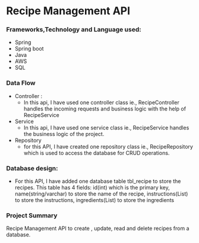 # Recipe Management API


### Frameworks,Technology and Language used:
* Spring
* Spring boot
* Java
* AWS
* SQL


### Data Flow
* Controller :
  * In this api, I have used one controller class ie., RecipeController handles the incoming requests and business logic with the help of RecipeService
* Service
  *  In this api, I have used one service class ie., RecipeService handles the business logic of the project.
* Repository
  * for this API, I have created one repository class ie., RecipeRepository which is used to access the database for CRUD operations.

### Database design:
* For this API, I have added one database table tbl_recipe to store the recipes. This table has 4 fields:
id(int) which is the primary key,
name(string/varchar) to store the name of the recipe,
instructions(List<String>) to store the instructions,
ingredients(List<String>) to store the ingredients


### Project Summary
Recipe Management API to create , update, read and delete recipes from a database.
